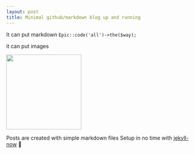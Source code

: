 ```yaml
---
layout: post
title: Minimal github/markdown blog up and running
---
```


It can put markdown `Epic::code('all')->the($way);`

it can put images

<img width="200px" src="https://images.unsplash.com/photo-1502209524164-acea936639a2?ixlib=rb-1.2.1&ixid=eyJhcHBfaWQiOjEyMDd9&auto=format&fit=crop&w=1950&q=80">

Posts are created with simple markdown files
Setup in no time with [jekyll-now](https://github.com/barryclark/jekyll-now) :rocket:
